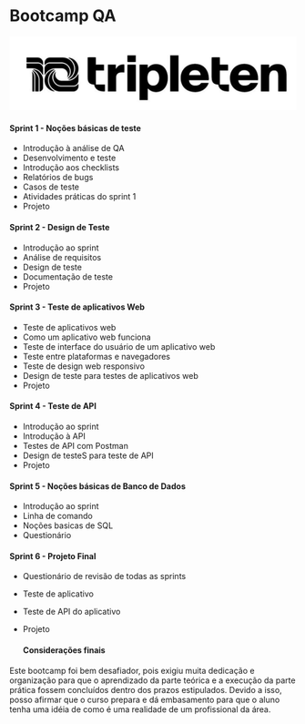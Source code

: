 #  Bootcamp QA
 <img src="imagem/Logo-Tripleten.png">

 #### Sprint 1 - Noções básicas de teste

 - Introdução à análise de QA
 - Desenvolvimento e teste
 - Introdução aos checklists
 - Relatórios de bugs
 - Casos de teste
 - Atividades práticas do sprint 1
 - Projeto

#### Sprint 2 - Design de Teste
- Introdução ao sprint
- Análise de requisitos
- Design de teste
- Documentação de teste
- Projeto

#### Sprint 3 - Teste de aplicativos Web


- Teste de aplicativos web
- Como um aplicativo web funciona
- Teste de interface do usuário de um aplicativo web
- Teste entre plataformas e navegadores
- Teste de design web responsivo
- Design de teste para testes de aplicativos web
- Projeto

#### Sprint 4 - Teste de API

- Introdução ao sprint
- Introdução à API
- Testes de API com Postman
- Design de testeS para teste de API
- Projeto

#### Sprint 5 - Noções básicas de Banco de Dados

- Introdução ao sprint
- Linha de comando
- Noções basicas de SQL
- Questionário

#### Sprint 6 - Projeto Final
- Questionário de revisão de todas as sprints
- Teste de aplicativo
- Teste de API do aplicativo
- Projeto

  #### Considerações finais
Este bootcamp foi bem desafiador, pois exigiu muita dedicação e organização para que o aprendizado da parte teórica e a execução da parte prática fossem concluídos dentro dos prazos estipulados. Devido a isso, posso afirmar que o curso prepara e dá embasamento para que o aluno tenha uma idéia de como é uma realidade de um profissional da área. 